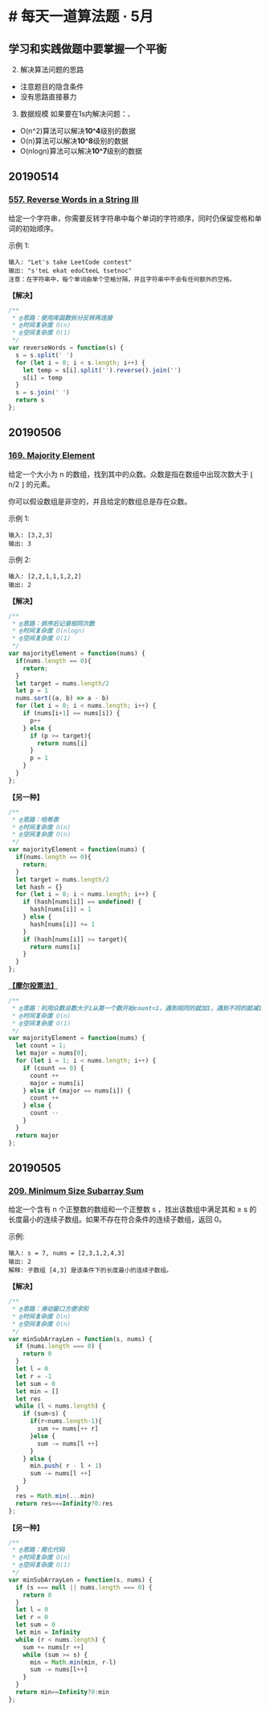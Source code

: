 # # 每天一道算法题 · 5月

## 学习和实践做题中要掌握一个平衡

2. 解决算法问题的思路
- 注意题目的隐含条件
- 没有思路直接暴力

3. 数据规模
如果要在1s内解决问题：、
- O(n^2)算法可以解决**10^4**级别的数据
- O(n)算法可以解决**10^8**级别的数据
- O(nlogn)算法可以解决**10^7**级别的数据
## 20190514
### [557. Reverse Words in a String III](https://leetcode.com/problems/reverse-words-in-a-string-iii/)
给定一个字符串，你需要反转字符串中每个单词的字符顺序，同时仍保留空格和单词的初始顺序。

示例 1:
```
输入: "Let's take LeetCode contest"
输出: "s'teL ekat edoCteeL tsetnoc" 
注意：在字符串中，每个单词由单个空格分隔，并且字符串中不会有任何额外的空格。
```
**【解决】**
```js
/**
 * @思路：使用库函数拆分反转再连接
 * @时间复杂度 O(n)
 * @空间复杂度 O(1)
 */
var reverseWords = function(s) {
  s = s.split(' ')
  for (let i = 0; i < s.length; i++) {
    let temp = s[i].split('').reverse().join('')
    s[i] = temp
  }
  s = s.join(' ')
  return s
};
```
## 20190506
### [169. Majority Element](https://leetcode.com/problems/majority-element/)
给定一个大小为 n 的数组，找到其中的众数。众数是指在数组中出现次数大于 ⌊ n/2 ⌋ 的元素。

你可以假设数组是非空的，并且给定的数组总是存在众数。

示例 1:
```
输入: [3,2,3]
输出: 3
```
示例 2:
```
输入: [2,2,1,1,1,2,2]
输出: 2
```
**【解决】**
```js
/**
 * @思路：排序后记录相同次数
 * @时间复杂度 O(nlogn)
 * @空间复杂度 O(1)
 */
var majorityElement = function(nums) {
  if(nums.length == 0){
    return;
  }
  let target = nums.length/2
  let p = 1
  nums.sort((a, b) => a - b)
  for (let i = 0; i < nums.length; i++) {
    if (nums[i+1] == nums[i]) {
      p++
    } else {
      if (p >= target){
        return nums[i]
      }
      p = 1
    }
  }
};
```
**【另一种】**
```js
/**
 * @思路：哈希表
 * @时间复杂度 O(n)
 * @空间复杂度 O(n)
 */
var majorityElement = function(nums) {
  if(nums.length == 0){
    return;
  }
  let target = nums.length/2
  let hash = {}
  for (let i = 0; i < nums.length; i++) {
    if (hash[nums[i]] == undefined) {
      hash[nums[i]] = 1
    } else {
      hash[nums[i]] += 1
    }
    if (hash[nums[i]] >= target){
      return nums[i]
    }
  }
};
```
**[【摩尔投票法】](https://www.zhihu.com/question/49973163/answer/235921864)**
```js
/**
 * @思路：利用众数总数大于1从第一个数开始count=1，遇到相同的就加1，遇到不同的就减1，减到 0就重新换个数开始计数，总能找到最多的那个
 * @时间复杂度 O(n)
 * @空间复杂度 O(1)
 */
var majorityElement = function(nums) {
  let count = 1;
  let major = nums[0];
  for (let i = 1; i < nums.length; i++) {
    if (count == 0) {
      count ++
      major = nums[i]
    } else if (major == nums[i]) {
      count ++
    } else {
      count --
    }
  }
  return major
};
```
## 20190505
###  [209. Minimum Size Subarray Sum](https://leetcode.com/problems/minimum-size-subarray-sum/)
给定一个含有 n 个正整数的数组和一个正整数 s ，找出该数组中满足其和 ≥ s 的长度最小的连续子数组。如果不存在符合条件的连续子数组，返回 0。

示例: 
```
输入: s = 7, nums = [2,3,1,2,4,3]
输出: 2
解释: 子数组 [4,3] 是该条件下的长度最小的连续子数组。
```
**【解决】**
```js
/**
 * @思路：滑动窗口方便求和
 * @时间复杂度 O(n)
 * @空间复杂度 O(n)
 */
var minSubArrayLen = function(s, nums) {
  if (nums.length === 0) {
    return 0
  }
  let l = 0
  let r = -1
  let sum = 0
  let min = []
  let res
  while (l < nums.length) {
    if (sum<s) {
      if(r<nums.length-1){
        sum += nums[++ r]
      }else {
        sum -= nums[l ++]
      }
    } else {
      min.push( r - l + 1)
      sum -= nums[l ++]
    }
  }
  res = Math.min(...min)
  return res===Infinity?0:res
};
```
**【另一种】**
```js
/**
 * @思路：简化代码
 * @时间复杂度 O(n)
 * @空间复杂度 O(1)
 */
var minSubArrayLen = function(s, nums) {
  if (s === null || nums.length === 0) {
    return 0
  }
  let l = 0
  let r = 0
  let sum = 0
  let min = Infinity
  while (r < nums.length) {
    sum += nums[r ++]
    while (sum >= s) {
      min = Math.min(min, r-l)
      sum -= nums[l++]
    }
  }
  return min==Infinity?0:min
};
```